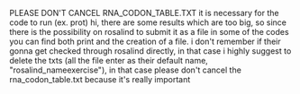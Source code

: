 PLEASE DON'T CANCEL RNA_CODON_TABLE.TXT it is necessary for the code to run (ex. prot)
hi, there are some results which are too big, so since there is the possibility on rosalind to submit it as a file in some of the codes you can find both print and the creation of a file.
i don't remember if their gonna get checked through rosalind directly, in that case i highly suggest to delete the txts (all the file enter as their default name, "rosalind_nameexercise"),
in that case please don't cancel the rna_codon_table.txt because it's really important
